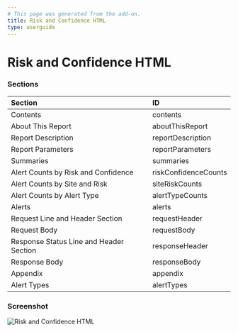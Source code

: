 ```yaml
---
# This page was generated from the add-on.
title: Risk and Confidence HTML
type: userguide
---
```


# Risk and Confidence HTML

### Sections

| Section                                 | ID                   |
|:----------------------------------------|:---------------------|
| Contents                                | contents             |
| About This Report                       | aboutThisReport      |
| Report Description                      | reportDescription    |
| Report Parameters                       | reportParameters     |
| Summaries                               | summaries            |
| Alert Counts by Risk and Confidence     | riskConfidenceCounts |
| Alert Counts by Site and Risk           | siteRiskCounts       |
| Alert Counts by Alert Type              | alertTypeCounts      |
| Alerts                                  | alerts               |
| Request Line and Header Section         | requestHeader        |
| Request Body                            | requestBody          |
| Response Status Line and Header Section | responseHeader       |
| Response Body                           | responseBody         |
| Appendix                                | appendix             |
| Alert Types                             | alertTypes           |

### Screenshot

![Risk and Confidence HTML](/docs/desktop/addons/report-generation/images/report-risk-confidence.png)
